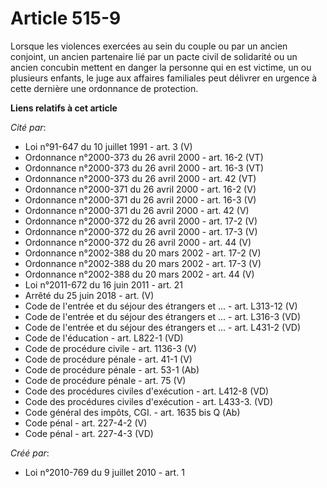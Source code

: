 # Article 515-9

Lorsque les violences exercées au sein du couple ou par un ancien conjoint, un ancien partenaire lié par un pacte civil de
solidarité ou un ancien concubin mettent en danger la personne qui en est victime, un ou plusieurs enfants, le juge aux
affaires familiales peut délivrer en urgence à cette dernière une ordonnance de protection.

**Liens relatifs à cet article**

_Cité par_:

  - Loi n°91-647 du 10 juillet 1991 - art. 3 (V)
  - Ordonnance n°2000-373 du 26 avril 2000 - art. 16-2 (VT)
  - Ordonnance n°2000-373 du 26 avril 2000 - art. 16-3 (VT)
  - Ordonnance n°2000-373 du 26 avril 2000 - art. 42 (VT)
  - Ordonnance n°2000-371 du 26 avril 2000 - art. 16-2 (V)
  - Ordonnance n°2000-371 du 26 avril 2000 - art. 16-3 (V)
  - Ordonnance n°2000-371 du 26 avril 2000 - art. 42 (V)
  - Ordonnance n°2000-372 du 26 avril 2000 - art. 17-2 (V)
  - Ordonnance n°2000-372 du 26 avril 2000 - art. 17-3 (V)
  - Ordonnance n°2000-372 du 26 avril 2000 - art. 44 (V)
  - Ordonnance n°2002-388 du 20 mars 2002 - art. 17-2 (V)
  - Ordonnance n°2002-388 du 20 mars 2002 - art. 17-3 (V)
  - Ordonnance n°2002-388 du 20 mars 2002 - art. 44 (V)
  - Loi n°2011-672 du 16 juin 2011 - art. 21
  - Arrêté du 25 juin 2018 - art. (V)
  - Code de l'entrée et du séjour des étrangers et ... - art. L313-12 (V)
  - Code de l'entrée et du séjour des étrangers et ... - art. L316-3 (VD)
  - Code de l'entrée et du séjour des étrangers et ... - art. L431-2 (VD)
  - Code de l'éducation - art. L822-1 (VD)
  - Code de procédure civile - art. 1136-3 (V)
  - Code de procédure pénale - art. 41-1 (V)
  - Code de procédure pénale - art. 53-1 (Ab)
  - Code de procédure pénale - art. 75 (V)
  - Code des procédures civiles d'exécution - art. L412-8 (VD)
  - Code des procédures civiles d'exécution - art. L433-3.  (VD)
  - Code général des impôts, CGI. - art. 1635 bis Q (Ab)
  - Code pénal - art. 227-4-2 (V)
  - Code pénal - art. 227-4-3 (VD)

_Créé par_:

  - Loi n°2010-769 du 9 juillet 2010 - art. 1
